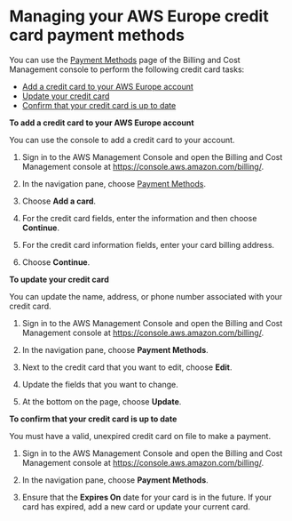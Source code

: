 # Managing your AWS Europe credit card payment methods<a name="manage-cc-emea"></a>

You can use the [Payment Methods](https://console.aws.amazon.com/billing/home#/paymentmethods) page of the Billing and Cost Management console to perform the following credit card tasks:
+ [Add a credit card to your AWS Europe account](#add-credit-emea)
+ [Update your credit card](#update-cc-emea)
+ [Confirm that your credit card is up to date](#check-credit-card-expiration-date-emea)<a name="add-credit-emea"></a>

**To add a credit card to your AWS Europe account**

You can use the console to add a credit card to your account\.

1. Sign in to the AWS Management Console and open the Billing and Cost Management console at [https://console\.aws\.amazon\.com/billing/](https://console.aws.amazon.com/billing/)\.

1. In the navigation pane, choose [Payment Methods](https://console.aws.amazon.com/billing/home#/paymentmethods)\.

1. Choose **Add a card**\.

1. For the credit card fields, enter the information and then choose **Continue**\.

1. For the credit card information fields, enter your card billing address\.

1. Choose **Continue**\.<a name="update-cc-emea"></a>

**To update your credit card**

You can update the name, address, or phone number associated with your credit card\.

1. Sign in to the AWS Management Console and open the Billing and Cost Management console at [https://console\.aws\.amazon\.com/billing/](https://console.aws.amazon.com/billing/)\.

1. In the navigation pane, choose **Payment Methods**\.

1. Next to the credit card that you want to edit, choose **Edit**\.

1. Update the fields that you want to change\.

1. At the bottom on the page, choose **Update**\.<a name="check-credit-card-expiration-date-emea"></a>

**To confirm that your credit card is up to date**

You must have a valid, unexpired credit card on file to make a payment\.

1. Sign in to the AWS Management Console and open the Billing and Cost Management console at [https://console\.aws\.amazon\.com/billing/](https://console.aws.amazon.com/billing/)\.

1. In the navigation pane, choose **Payment Methods**\.

1. Ensure that the **Expires On** date for your card is in the future\. If your card has expired, add a new card or update your current card\.